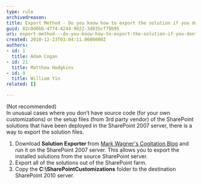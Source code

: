 ```yaml
---
type: rule
archivedreason: 
title: Export Method - Do you know how to export the solution if you don’t have the original installer or source code? (optional)
guid: 82c0d0bb-4774-4244-9022-3d835cf79b95
uri: export-method---do-you-know-how-to-export-the-solution-if-you-dont-have-the-original-installer-or-source-code-optional
created: 2010-12-23T03:04:11.0000000Z
authors:
- id: 1
  title: Adam Cogan
- id: 21
  title: Matthew Hodgkins
- id: 9
  title: William Yin
related: []

---
```




  <p>(Not recommended)<br>
In unusual cases where you don’t have source code (for your own customizations) or the setup files (from 3rd party vendor) of the SharePoint solutions that have been deployed in the SharePoint 2007 server, there is a way to export the solution files.</p>
<ol>
    <li>Download <b>Solution Exporter </b>from <a href="http&#58;//blog.crsw.com/2007/11/01/how-to-create-a-sharepoint-solution-for-an-infopath-form/">Mark Wagner's Cogitation Blog</a> and run it on the SharePoint 2007 server. This allows you to export the installed solutions from the source SharePoint server. </li>
    <li>Export all of the solutions out of the SharePoint farm. </li>
    <li>Copy the <b>C&#58;\SharePointCustomizations</b> folder to the destination SharePoint 2010 server. </li>
</ol>
<p>&#160;</p>

<br><excerpt class='endintro'></excerpt><br>



